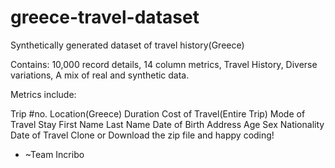 # greece-travel-dataset
Synthetically generated dataset of travel history(Greece)

Contains: 10,000 record details, 14 column metrics, Travel History, Diverse variations, A mix of real and synthetic data.

Metrics include:

Trip #no.
Location(Greece)
Duration
Cost of Travel(Entire Trip)
Mode of Travel
Stay
First Name
Last Name
Date of Birth
Address
Age
Sex
Nationality
Date of Travel
Clone or Download the zip file and happy coding! 



- ~Team Incribo
  
